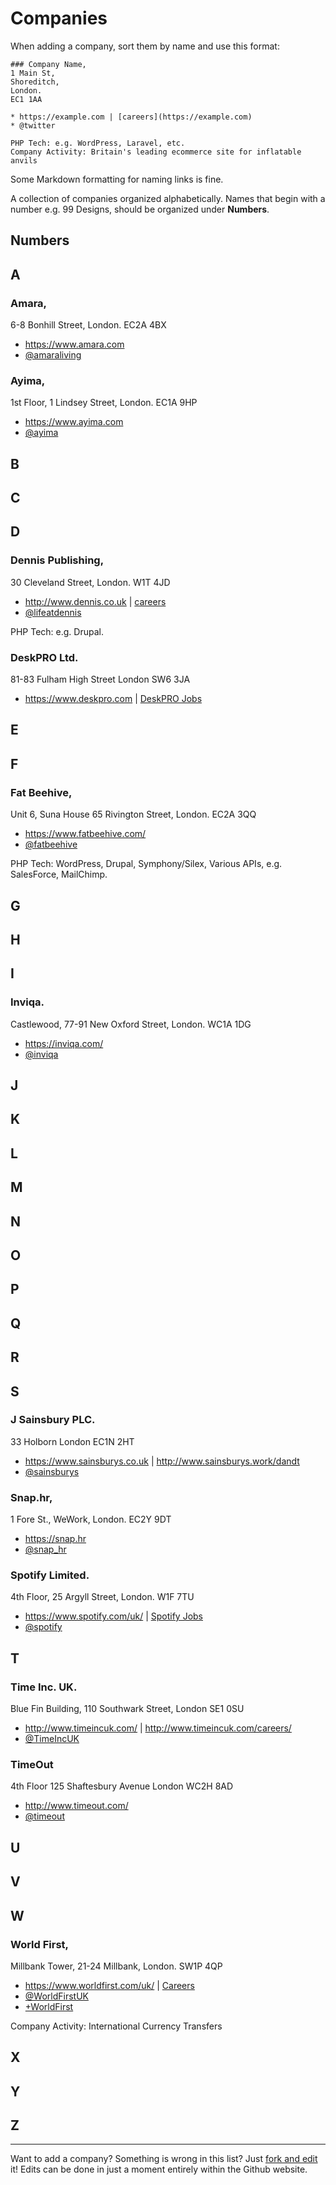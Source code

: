 # Companies

When adding a company, sort them by name and use this format:
```
### Company Name,
1 Main St,
Shoreditch,
London.
EC1 1AA

* https://example.com | [careers](https://example.com)
* @twitter

PHP Tech: e.g. WordPress, Laravel, etc.
Company Activity: Britain's leading ecommerce site for inflatable anvils
```

Some Markdown formatting for naming links is fine.

A collection of companies organized alphabetically. Names that begin with a number e.g. 99 Designs, should be
organized under **Numbers**.


## Numbers


## A

### Amara,
6-8 Bonhill Street,
London.
EC2A 4BX

* https://www.amara.com
* [@amaraliving](https://twitter.com/amaraliving)

### Ayima,
1st Floor,
1 Lindsey Street,
London.
EC1A 9HP 

* https://www.ayima.com
* [@ayima](https://twitter.com/ayima)

## B


## C


## D
### Dennis Publishing,
30 Cleveland Street,
London.
W1T 4JD

* http://www.dennis.co.uk | [careers](http://www.denniscareers.co.uk/)
* [@lifeatdennis](https://twitter.com/lifeatdennis)

PHP Tech: e.g. Drupal.

### DeskPRO Ltd.
81-83 Fulham High Street
London
SW6 3JA

* https://www.deskpro.com | [DeskPRO Jobs](https://www.deskpro.com/careers/)

## E


## F

### Fat Beehive,
Unit 6, Suna House
65 Rivington Street,
London.
EC2A 3QQ

* https://www.fatbeehive.com/
* [@fatbeehive](https://twitter.com/fatbeehive)

PHP Tech: WordPress, Drupal, Symphony/Silex, Various APIs, e.g. SalesForce, MailChimp.

## G


## H


## I

### Inviqa.
Castlewood,
77-91 New Oxford Street,
London.
WC1A 1DG

* https://inviqa.com/
* [@inviqa](https://twitter.com/inviqa)

## J


## K


## L


## M


## N


## O


## P


## Q


## R


## S

### J Sainsbury PLC.
33 Holborn
London
EC1N 2HT

* https://www.sainsburys.co.uk | http://www.sainsburys.work/dandt
* [@sainsburys](https://twitter.com/sainsburys)

### Snap.hr,
1 Fore St.,
WeWork,
London.
EC2Y 9DT

* https://snap.hr
* [@snap_hr](https://twitter.com/snap_hr)

### Spotify Limited.
4th Floor,
25 Argyll Street,
London.
W1F 7TU

* https://www.spotify.com/uk/ | [Spotify Jobs](https://www.spotify.com/uk/jobs/opportunities/)
* [@spotify](https://twitter.com/spotify)

## T

### Time Inc. UK.
Blue Fin Building, 
110 Southwark Street, 
London
SE1 0SU 

* http://www.timeincuk.com/ | http://www.timeincuk.com/careers/
* [@TimeIncUK](https://twitter.com/TimeIncUK)


### TimeOut
4th Floor
125 Shaftesbury Avenue
London
WC2H 8AD

* http://www.timeout.com/
* [@timeout](https://twitter.com/timeout)

## U


## V


## W
### World First,
Millbank Tower,
21-24 Millbank,
London.
SW1P 4QP

* https://www.worldfirst.com/uk/ | [Careers](https://www.worldfirst.com/uk/careers/current-vacancies/)
* [@WorldFirstUK](https://twitter.com/WorldFirstUK)
* [+WorldFirst](https://plus.google.com/+worldfirst)

Company Activity: International Currency Transfers

## X


## Y


## Z

----
Want to add a company? Something is wrong in this list? Just <a href="https://github.com/alister/php-in-london/edit/master/companies.md">fork and edit</a> it!  Edits can be done in just a moment entirely within the Github website.
